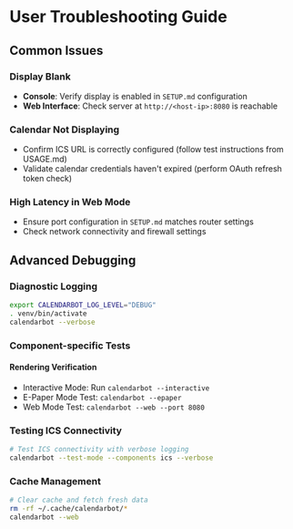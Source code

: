 # User Troubleshooting Guide

## Common Issues

### Display Blank
- **Console**: Verify display is enabled in `SETUP.md` configuration
- **Web Interface**: Check server at `http://<host-ip>:8080` is reachable

### Calendar Not Displaying
- Confirm ICS URL is correctly configured (follow test instructions from USAGE.md)
- Validate calendar credentials haven't expired (perform OAuth refresh token check)

### High Latency in Web Mode
- Ensure port configuration in `SETUP.md` matches router settings
- Check network connectivity and firewall settings

## Advanced Debugging

### Diagnostic Logging
```sh
export CALENDARBOT_LOG_LEVEL="DEBUG"
. venv/bin/activate
calendarbot --verbose
```

### Component-specific Tests
#### Rendering Verification
- Interactive Mode: Run `calendarbot --interactive`
- E-Paper Mode Test: `calendarbot --epaper`
- Web Mode Test: `calendarbot --web --port 8080`

### Testing ICS Connectivity
```sh
# Test ICS connectivity with verbose logging
calendarbot --test-mode --components ics --verbose
```

### Cache Management
```sh
# Clear cache and fetch fresh data
rm -rf ~/.cache/calendarbot/*
calendarbot --web

